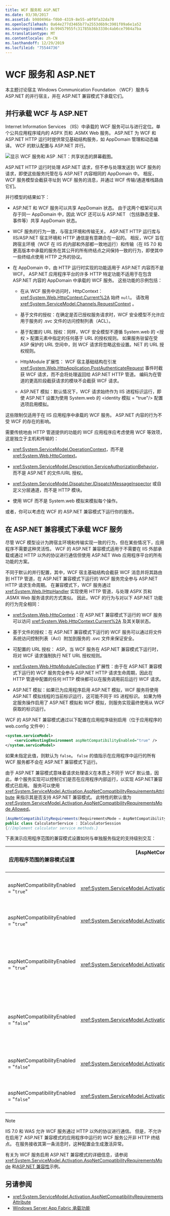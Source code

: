 ```yaml
---
title: WCF 服务和 ASP.NET
ms.date: 03/30/2017
ms.assetid: b980496a-f0b0-4319-8e55-a0f0fa32da70
ms.openlocfilehash: 0a64e277d3465b77a2553d6b9c3901f09a6e1a52
ms.sourcegitcommit: 8c99457955fc31785b36b3330c4ab6ce7984a7ba
ms.translationtype: MT
ms.contentlocale: zh-CN
ms.lasthandoff: 12/29/2019
ms.locfileid: "75544736"
---
```

# <a name="wcf-services-and-aspnet"></a>WCF 服务和 ASP.NET

本主题讨论宿主 Windows Communication Foundation （WCF）服务与 ASP.NET 的并行宿主，并在 ASP.NET 兼容模式下承载它们。

## <a name="hosting-wcf-side-by-side-with-aspnet"></a>并行承载 WCF 与 ASP.NET

Internet Information Services （IIS）中承载的 WCF 服务可以与进行定位。单个公共应用程序域内的 ASPX 页和 .ASMX Web 服务。 ASP.NET 为 WCF 和 ASP.NET HTTP 运行时提供常见基础结构服务，如 AppDomain 管理和动态编译。 WCF 的默认配置与 ASP.NET 并行。

![显示 WCF 服务和 ASP .NET：共享状态的屏幕截图。](./media/wcf-services-and-aspnet/windows-communication-foundation-services-asp-dotnet-configuration.gif)

ASP.NET HTTP 运行时处理 ASP.NET 请求，但不参与处理发送到 WCF 服务的请求，即使这些服务托管在与 ASP.NET 内容相同的 AppDomain 中。 相反，WCF 服务模型会截获寻址到 WCF 服务的消息，并通过 WCF 传输/通道堆栈路由它们。

并行模型的结果如下：

- ASP.NET 和 WCF 服务可以共享 AppDomain 状态。 由于这两个框架可以共存于同一 AppDomain 中，因此 WCF 还可以与 ASP.NET （包括静态变量、事件等）共享 AppDomain 状态。

- WCF 服务的行为一致，与宿主环境和传输无关。 ASP.NET HTTP 运行库与 IIS/ASP.NET 宿主环境和 HTTP 通信是有意耦合在一起的。 相反，WCF 旨在跨宿主环境（WCF 在 IIS 的内部和外部都一致地运行）和传输（在 IIS 7.0 和更高版本中承载的服务在其公开的所有终结点之间保持一致的行为，即使其中一些终结点使用 HTTP 之外的协议。

- 在 AppDomain 中，由 HTTP 运行时实现的功能适用于 ASP.NET 内容而不是 WCF。 ASP.NET 应用程序平台的许多 HTTP 特定功能不适用于在包含 ASP.NET 内容的 AppDomain 中承载的 WCF 服务。 这些功能的示例包括：

  - 在从 WCF 服务中访问时，HttpContext： <xref:System.Web.HttpContext.Current%2A> 始终 `null`。 请改用 <xref:System.ServiceModel.Channels.RequestContext> 。

  - 基于文件的授权：在确定是否已授权服务请求时，WCF 安全模型不允许应用于服务的 .svc 文件的访问控制列表（ACL）。

  - 基于配置的 URL 授权：同样，WCF 安全模型不遵循 System.web 的 \<授权 > 配置元素中指定的任何基于 URL 的授权规则。 如果服务驻留在受 ASP 保护的 URL 空间中，则 WCF 请求将忽略这些设置。NET 的 URL 授权规则。

  - HttpModule 扩展性： WCF 宿主基础结构在引发 <xref:System.Web.HttpApplication.PostAuthenticateRequest> 事件时截获 WCF 请求，而不会将处理返回给 ASP.NET HTTP 管道。 编码为在管道的更高阶段截获请求的模块不会截获 WCF 请求。

  - ASP.NET 模拟：默认情况下，WCF 请求始终作为 IIS 进程标识运行，即使 ASP.NET 设置为使用 System.web 的 \<identity 模拟 = "true"/> 配置选项启用模拟。

这些限制仅适用于在 IIS 应用程序中承载的 WCF 服务。 ASP.NET 内容的行为不受 WCF 的存在的影响。

需要传统地由 HTTP 管道提供的功能的 WCF 应用程序应考虑使用 WCF 等效项，这是独立于主机和传输的：

- <xref:System.ServiceModel.OperationContext>，而不是 <xref:System.Web.HttpContext>。

- <xref:System.ServiceModel.Description.ServiceAuthorizationBehavior>，而不是 ASP.NET 的文件/URL 授权。

- <xref:System.ServiceModel.Dispatcher.IDispatchMessageInspector> 或自定义分层通道，而不是 HTTP 模块。

- 使用 WCF 而不是 System.web 模拟来模拟每个操作。

或者，你可以考虑在 WCF 的 ASP.NET 兼容模式下运行你的服务。

## <a name="hosting-wcf-services-in-aspnet-compatibility-mode"></a>在 ASP.NET 兼容模式下承载 WCF 服务

尽管 WCF 模型设计为跨宿主环境和传输实现一致的行为，但在某些情况下，应用程序不需要这种灵活性。 WCF 的 ASP.NET 兼容模式适用于不需要在 IIS 外部承载或通过 HTTP 以外的协议进行通信但使用 ASP.NET Web 应用程序平台的所有功能的方案。

不同于默认的并行配置，其中，WCF 宿主基础结构会截获 WCF 消息并将其路由到 HTTP 管道，在 ASP.NET 兼容模式下运行的 WCF 服务完全参与 ASP.NET HTTP 请求生命周期。 在兼容模式下，WCF 服务通过 <xref:System.Web.IHttpHandler> 实现使用 HTTP 管道，与处理 ASPX 页和 .ASMX Web 服务请求的方式类似。 因此，WCF 的行为与对以下 ASP.NET 功能的行为完全相同：

- <xref:System.Web.HttpContext>：在 ASP.NET 兼容模式下运行的 WCF 服务可以访问 <xref:System.Web.HttpContext.Current%2A> 及其关联状态。

- 基于文件的授权：在 ASP.NET 兼容模式下运行的 WCF 服务可以通过将文件系统访问控制列表（Acl）附加到服务的 .svc 文件来保证安全。

- 可配置的 URL 授权： ASP。当 WCF 服务在 ASP.NET 兼容模式下运行时，将对 WCF 请求强制执行 NET URL 授权规则。

- <xref:System.Web.HttpModuleCollection> 扩展性：由于在 ASP.NET 兼容模式下运行的 WCF 服务完全参与 ASP.NET HTTP 请求生命周期，因此在 HTTP 管道中配置的任何 HTTP 模块都可以在服务调用前后运行 WCF 请求。

- ASP.NET 模拟：如果已为应用程序启用 ASP.NET 模拟，WCF 服务将使用 ASP.NET 模拟线程的当前标识运行，这可能不同于 IIS 进程标识。 如果为特定服务操作启用了 ASP.NET 模拟和 WCF 模拟，则服务实现最终使用从 WCF 获取的标识运行。

WCF 的 ASP.NET 兼容模式通过以下配置在应用程序级别启用（位于应用程序的 web.config 文件中）：

```xml
<system.serviceModel>
    <serviceHostingEnvironment aspNetCompatibilityEnabled="true" />
</system.serviceModel>
```

如果未指定此值，则默认为 `false`。 `false` 的值指示在应用程序中运行的所有 WCF 服务都不会在 ASP.NET 兼容模式下运行。

由于 ASP.NET 兼容模式意味着请求处理语义在本质上不同于 WCF 默认值，因此，单个服务实现可以控制它们是否在应用程序内部运行，以实现 ASP.NET兼容模式已启用。 服务可以使用 <xref:System.ServiceModel.Activation.AspNetCompatibilityRequirementsAttribute> 来指示其是否支持 ASP.NET 兼容模式。 此特性的默认值为 <xref:System.ServiceModel.Activation.AspNetCompatibilityRequirementsMode.Allowed>。

```csharp
[AspNetCompatibilityRequirements(RequirementsMode = AspNetCompatibilityRequirementsMode.Allowed)]
public class CalculatorService : ICalculatorSession
{//Implement calculator service methods.}
```

下表演示应用程序范围的兼容模式设置如何与单独服务指定的支持级别交互：

|应用程序范围的兼容模式设置|[AspNetCompatibilityRequirementsMode]<br /><br /> 设置|观察到的结果|
|--------------------------------------------------|---------------------------------------------------------|---------------------|
|aspNetCompatibilityEnabled = "`true`"|<xref:System.ServiceModel.Activation.AspNetCompatibilityRequirementsMode.Required>|服务成功激活。|
|aspNetCompatibilityEnabled = "`true`"|<xref:System.ServiceModel.Activation.AspNetCompatibilityRequirementsMode.Allowed>|服务成功激活。|
|aspNetCompatibilityEnabled = "`true`"|<xref:System.ServiceModel.Activation.AspNetCompatibilityRequirementsMode.NotAllowed>|服务接收消息时发生激活错误。|
|aspNetCompatibilityEnabled = "`false`"|<xref:System.ServiceModel.Activation.AspNetCompatibilityRequirementsMode.Required>|服务接收消息时发生激活错误。|
|aspNetCompatibilityEnabled = "`false`"|<xref:System.ServiceModel.Activation.AspNetCompatibilityRequirementsMode.Allowed>|服务成功激活。|
|aspNetCompatibilityEnabled = "`false`"|<xref:System.ServiceModel.Activation.AspNetCompatibilityRequirementsMode.NotAllowed>|服务成功激活。|

> [!NOTE]
> IIS 7.0 和 WAS 允许 WCF 服务通过 HTTP 以外的协议进行通信。 但是，不允许在启用了 ASP.NET 兼容模式的应用程序中运行的 WCF 服务公开非 HTTP 终结点。 在服务接收其第一条消息时，这种配置会生成激活异常。

有关为 WCF 服务启用 ASP.NET 兼容模式的详细信息，请参阅 <xref:System.ServiceModel.Activation.AspNetCompatibilityRequirementsMode> 和[ASP.NET 兼容性](../samples/aspnet-compatibility.md)示例。

## <a name="see-also"></a>另请参阅

- <xref:System.ServiceModel.Activation.AspNetCompatibilityRequirementsAttribute>
- [Windows Server App Fabric 承载功能](https://docs.microsoft.com/previous-versions/appfabric/ee677189(v=azure.10))
